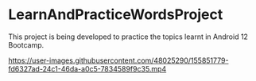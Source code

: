 # LearnAndPracticeWordsProject

This project is being developed to practice the topics learnt in Android 12 Bootcamp.


https://user-images.githubusercontent.com/48025290/155851779-fd6327ad-24c1-46da-a0c5-7834589f9c35.mp4


